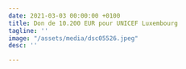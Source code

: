 ```yaml
---
date: 2021-03-03 00:00:00 +0100
title: Don de 10.200 EUR pour UNICEF Luxembourg
tagline: ''
image: "/assets/media/dsc05526.jpeg"
desc: ''

---
```

